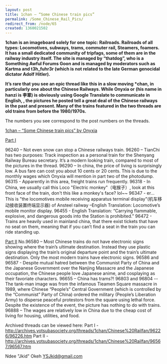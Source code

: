 ```yaml
---
layout: post
title: 1chan – “Some Chinese train pics”
permalink: /Some_Chinese_Rail_Pics/
redirect_from: /node/65
created: 1360021502
---
```

<b>1chan is an imageboard solely for one topic: Railroads. Railroads of all types:  Locomotives, subways, trams, commuter rail, Steamers, foamers. It has a small dedicated community of tripfags, some of them are in the railway industry itself. The site is managed by “thatdog”, who is a Something Awful Forums Goon and is managed by moderators such as Kartma and t3h_fuhr3r (which is not related to the late German genocidal dictator Adolf Hitler).</b>

<b>It’s rare that you see an epic thread like this in a slow moving *chan, in particularly one about the Chinese Railways. While Onyxia or (his name in hanzi is 李翠) is obviously using Google Translate to communicate in English, , the pictures he posted tell a great deal of the Chinese railways in the past and present. Many of the trains featured in the two threads are old trains from before the 1980/1970s.</b>

The numbers you see correspond to the post numbers on the threads.

<u>1chan – “Some Chinese train pics” by Onyxia</u> 

<u>Part I</u>

96240 – Not even snow can stop a Chinese railways train.
96260 – TianChi has two purposes: Track inspection as a personal train for the Shenyang Railway Bureau secretary. It’s a modern looking train, compared to most of the pictures in the thread.
96290 – In china, the price of living is surprisingly low. A bus fare can cost you about 10 cents or 20 cents. This is due to the monthly wages which Onyxia will mention in part two of the photodump.
96315 - Apparently in this area, freight trains run frequently.
96318 - In China, we usually call this Loco "Electric monkey"（电猴子）, look at this front face of the train, don't this like a monkey's face? lol~~
96347 - er... This is "the locomotives mobile receiving apparatus terminal display"(机车移动接收装置终端显示器) of Ansteel railway –English Translation: Locomotive’s mobile monitor display.
96455 - English Translation: “Carrying flammable, explosive, and dangerous goods into the Station is prohibited.” 
96472 - Trains are heavily used in mainland china, that there exist tickets that have no seat on them, meaning that if you can’t find a seat in the train you can ride standing up.

<u>Part II</u>
No.96580 – Most Chinese trains do not have electronic signs showing where the train’s ultimate destination. Instead they use plastic signs displaying the train’s original departure point and the train’s ultimate destination. Only the most modern trains have electronic signs.
96586 and 96587  - Despite mutual hatred between the Communist Party of China and the Japanese Government over the Nanjing Massacre and the Japanese occupation, the Chinese people love Japanese anime, and cosplaying as their favoriate characters.
96655 – China has trams?! 
96803 and 96804 --  The tank-man image was from the infamous Tieamen Square massacre in 1989, where Chinese “People’s” Central Government (which is controlled by the “Communist” Party of China) ordered the military (People’s Liberation Army) to disperse peaceful protestors from the square using lethal force. Despite the existence of the event, the picture has nothing to do with trains.
96888 – The wages are relatively low in China due to the cheap cost of living for housing, utilities, and food.

Archived threads can be viewed here:
Part I - http://archives.yotsubasociety.org/threads/1chan/Chinese%20Railfan/96226/96226.htm
Part II - http://archives.yotsubasociety.org/threads/1chan/Chinese%20Railfan/96567/96567.htm

Ndee "Jkid" Okeh
YSJkid@gmail.com
